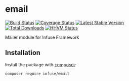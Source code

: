 email
===============

[![Build Status](https://travis-ci.org/infusephp/email.png?branch=master)](https://travis-ci.org/infusephp/email)
[![Coverage Status](https://coveralls.io/repos/infusephp/email/badge.png)](https://coveralls.io/r/infusephp/email)
[![Latest Stable Version](https://poser.pugx.org/infuse/email/v/stable.png)](https://packagist.org/packages/infuse/email)
[![Total Downloads](https://poser.pugx.org/infuse/email/downloads.png)](https://packagist.org/packages/infuse/email)
[![HHVM Status](http://hhvm.h4cc.de/badge/infuse/email.svg)](http://hhvm.h4cc.de/package/infuse/email)

Mailer module for Infuse Framework

## Installation

Install the package with [composer](http://getcomposer.org):

```
composer require infuse/email
```